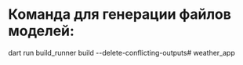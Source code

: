 # Команда для генерации файлов моделей:
dart run build_runner build --delete-conflicting-outputs# weather_app
